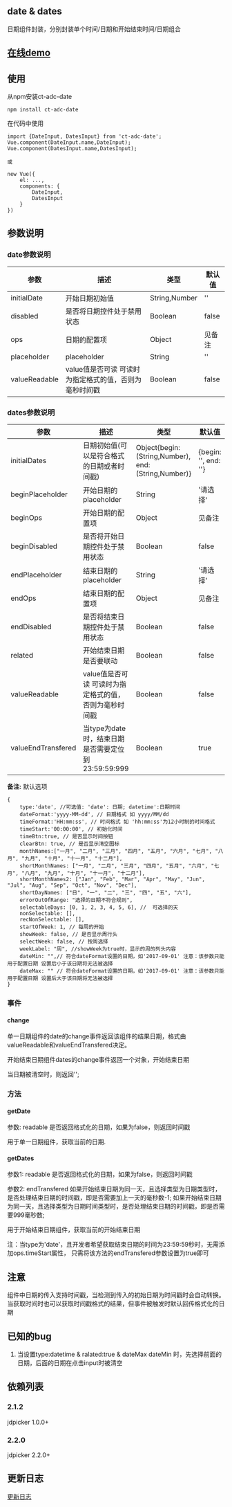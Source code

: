 ## date & dates

日期组件封装，分别封装单个时间/日期和开始结束时间/日期组合

## [在线demo](https://codepen.io/rubyisapm/pen/eWQMQB?editors=1010)

## 使用

从npm安装ct-adc-date

```
npm install ct-adc-date
```
在代码中使用

```
import {DateInput, DatesInput} from 'ct-adc-date';
Vue.component(DateInput.name,DateInput);
Vue.component(DatesInput.name,DatesInput);

或

new Vue({
    el: ...,
    components: {
        DateInput,
        DatesInput
    }
})
```

## 参数说明

### date参数说明

参数 | 描述 | 类型 | 默认值
--- | --- | --- | ---
initialDate | 开始日期初始值 | String,Number | ''
disabled | 是否将日期控件处于禁用状态 | Boolean | false
ops | 日期的配置项 | Object | 见备注
placeholder | placeholder | String | ''
valueReadable | value值是否可读 可读时为指定格式的值，否则为毫秒时间戳 | Boolean | false 

### dates参数说明

参数 | 描述 | 类型 | 默认值
--- | --- | --- | ---
initialDates | 日期初始值(可以是符合格式的日期或者时间戳) | Object{begin: (String,Number), end: (String,Number)} | {begin: '', end: ''}
beginPlaceholder | 开始日期的placeholder | String | '请选择'
beginOps | 开始日期的配置项 | Object | 见备注
beginDisabled | 是否将开始日期控件处于禁用状态 | Boolean | false
endPlaceholder | 结束日期的placeholder | String | '请选择'
endOps | 结束日期的配置项 | Object | 见备注
endDisabled | 是否将结束日期控件处于禁用状态 | Boolean | false
related | 开始结束日期是否要联动 | Boolean | false
valueReadable | value值是否可读 可读时为指定格式的值，否则为毫秒时间戳 | Boolean | false 
valueEndTransfered | 当type为date时，结束日期是否需要定位到23:59:59:999 | Boolean | true

**备注:** 默认选项

```
{
    type:'date', //可选值: 'date': 日期; datetime':日期时间
    dateFormat:'yyyy-MM-dd', // 日期格式 如 yyyy/MM/dd
    timeFormat:'HH:mm:ss', // 时间格式 如 'hh:mm:ss'为12小时制的时间格式
    timeStart:'00:00:00', // 初始化时间
    timeBtn:true, // 是否显示时间按钮
    clearBtn: true, // 是否显示清空图标
    monthNames:["一月", "二月", "三月", "四月", "五月", "六月", "七月", "八月", "九月", "十月", "十一月", "十二月"],
    shortMonthNames: ["一月", "二月", "三月", "四月", "五月", "六月", "七月", "八月", "九月", "十月", "十一月", "十二月"],
    shortMonthNames2: ["Jan", "Feb", "Mar", "Apr", "May", "Jun", "Jul", "Aug", "Sep", "Oct", "Nov", "Dec"],
    shortDayNames: ["日", "一", "二", "三", "四", "五", "六"],
    errorOutOfRange: "选择的日期不符合规则",
    selectableDays: [0, 1, 2, 3, 4, 5, 6], //  可选择的天
    nonSelectable: [],
    recNonSelectable: [],
    startOfWeek: 1, // 每周的开始
    showWeek: false, // 是否显示周行头
    selectWeek: false, // 按周选择
    weekLabel: "周", //showWeek为true时，显示的周的列头内容
    dateMin: "",// 符合dateFormat设置的日期，如'2017-09-01' 注意：该参数只能用于配置日期 设置后小于该日期将无法被选择
    dateMax: "" // 符合dateFormat设置的日期，如'2017-09-01' 注意：该参数只能用于配置日期 设置后大于该日期将无法被选择
}
```

### 事件

#### change

单一日期组件的date的change事件返回该组件的结果日期，格式由valueReadable和valueEndTransfered决定。

开始结束日期组件dates的change事件返回一个对象，开始结束日期

当日期被清空时，则返回'';

### 方法

#### getDate

参数: readable 是否返回格式化的日期，如果为false，则返回时间戳

用于单一日期组件，获取当前的日期.

#### getDates

参数1: readable
是否返回格式化的日期，如果为false，则返回时间戳

参数2: endTransfered
如果开始结束日期为同一天，且选择类型为日期类型时，是否处理结束日期的时间戳，即是否需要加上一天的毫秒数-1;
如果开始结束日期为同一天，且选择类型为日期时间类型时，是否处理结束日期的时间戳，即是否需要999毫秒数;

用于开始结束日期组件，获取当前的开始结束日期

注：当type为'date'，且开发者希望获取结束日期的时间为23:59:59秒时，无需添加ops.timeStart属性，
只需将该方法的endTransfered参数设置为true即可

## 注意

组件中日期的传入支持时间戳，当检测到传入的初始日期为时间戳时会自动转换。
当获取时间时也可以获取时间戳格式的结果，但事件被触发时默认回传格式化的日期

## 已知的bug

1. 当设置type:datetime & ralated:true & dateMax dateMin 时，先选择前面的日期，后面的日期在点击input时被清空

## 依赖列表

### 2.1.2

jdpicker 1.0.0+

### 2.2.0

jdpicker 2.2.0+


## 更新日志

[更新日志](https://github.com/ct-adc/adc-date/blob/master/CHANGELOG.md)

